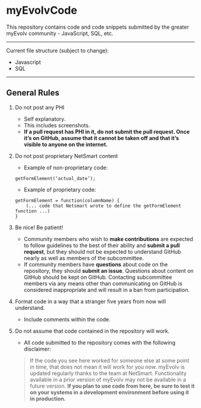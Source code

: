 # myEvolvCode

This repository contains code and code snippets submitted by the greater myEvolv community - JavaScript, SQL, etc.

***

Current file structure (subject to change):

- Javascript
- SQL

***

## General Rules
1. Do not post any PHI
    - Self explanatory.
    - This includes screenshots.
    - **If a pull request has PHI in it, do not submit the pull request. Once it’s on GitHub, assume that it cannot be taken off and that it’s visible to anyone on the internet.**
2. Do not post proprietary NetSmart content
    - Example of non-proprietary code:

    ```
    getFormElement(‘actual_date’);
    ```
    - Example of proprietary code:

    ```
    getFormElement = function(columnName) {
	    (... code that Netsmart wrote to define the getFormElement function ...)
    }
    ```
3. Be nice! Be patient!
    - Community members who wish to **make contributions** are expected to follow guidelines to the best of their ability and **submit a pull request**, but they should not be expected to understand GitHub nearly as well as members of the subcommittee.
    - If community members have **questions** about code on the repository, they should **submit an issue**. Questions about content on GitHub should be kept on GitHub. Contacting subcommittee members via any means other than communicating on GitHub is considered inappropriate and will result in a ban from participation.
4. Format code in a way that a stranger five years from now will understand.
    - Include comments within the code.
5. Do not assume that code contained in the repository will work.
    - All code submitted to the repository comes with the following disclaimer:

    > If the code you see here worked for someone else at some point in time, that does not mean it will work for you now. myEvolv is updated regularly thanks to the team at NetSmart. Functionality available in a prior version of myEvolv may not be available in a future version. **If you plan to use code from here, be sure to test it on your systems in a development environment before using it in production.**
